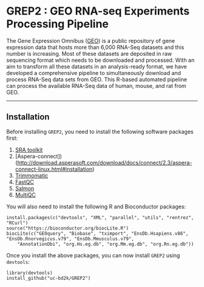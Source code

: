 # GREP2 : GEO RNA-seq Experiments Processing Pipeline

The Gene Expression Omnibus ([GEO](https://www.ncbi.nlm.nih.gov/geo/)) is a public repository of gene expression data 
that hosts more than 6,000 RNA-Seq datasets and this number is increasing. Most of these datasets are deposited in raw sequencing 
format which needs to be downloaded and processed. With an aim to transform all these datasets in an analysis-ready format, 
we have developed a comprehensive pipeline to simultaneously download and process RNA-Seq data sets from GEO. 
This R-based automated pipeline can process the available RNA-Seq data of human, mouse, and rat from GEO.

---
## Installation

Before installing `GREP2`, you need to install the following software packages first:

1. [SRA toolkit](http://www.sthda.com/english/wiki/install-sra-toolkit)
2. [Aspera-connect])(http://download.asperasoft.com/download/docs/connect/2.3/aspera-connect-linux.html#installation)
3. [Trimmomatic](http://www.usadellab.org/cms/?page=trimmomatic)
4. [FastQC](https://www.bioinformatics.babraham.ac.uk/projects/seqmonk/INSTALL.txt)
5. [Salmon](http://salmon.readthedocs.io/en/latest/building.html)
6. [MultiQC](https://github.com/ewels/MultiQC/blob/master/docs/installation.md)

You will also need to install the following R and Bioconductor packages:
```
install.packages(c("devtools", "XML", "parallel", "utils", "rentrez", "RCurl")
source("https://bioconductor.org/biocLite.R")
biocLite(c("GEOquery", "Biobase", "tximport", "EnsDb.Hsapiens.v86", "EnsDb.Rnorvegicus.v79", "EnsDb.Mmusculus.v79",
    "AnnotationDbi", "org.Hs.eg.db", "org.Mm.eg.db", "org.Rn.eg.db"))
``` 

Once you install the above packages, you can now install `GREP2` using `devtools`:

```
library(devtools)
install_github("uc-bd2k/GREP2")
```

